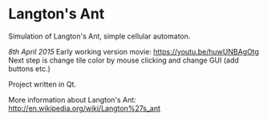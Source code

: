 # Langton's Ant

Simulation of Langton's Ant, simple cellular automaton.

*8th April 2015*
Early working version movie: https://youtu.be/huwUNBAgOtg
Next step is change tile color by mouse clicking and change GUI (add buttons etc.)


Project written in Qt.


More information about Langton's Ant: http://en.wikipedia.org/wiki/Langton%27s_ant
